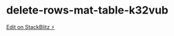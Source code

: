 # delete-rows-mat-table-k32vub

[Edit on StackBlitz ⚡️](https://stackblitz.com/edit/delete-rows-mat-table-k32vub)